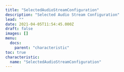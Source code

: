 ```yaml
---
title: "SelectedAudioStreamConfiguration"
description: "Selected Audio Stream Configuration"
lead: ""
date: 2021-04-05T11:54:45.000Z
draft: false
images: []
menu:
  docs:
    parent: "characteristic"
toc: true
characteristic:
  name: "SelectedAudioStreamConfiguration"
---
```

